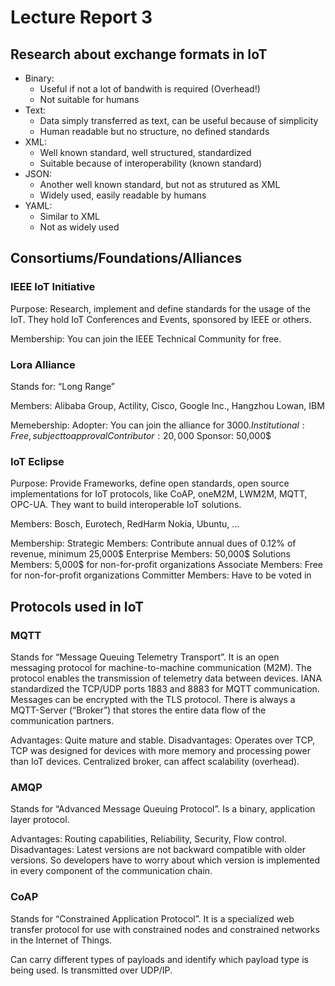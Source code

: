 # Lecture Report 3

## Research about exchange formats in IoT

- Binary:
    * Useful if not a lot of bandwith is required (Overhead!)
    * Not suitable for humans
- Text:
    * Data simply transferred as text, can be useful because of simplicity
    * Human readable but no structure, no defined standards
- XML:
    * Well known standard, well structured, standardized
    * Suitable because of interoperability (known standard)
- JSON:
    * Another well known standard, but not as strutured as XML
    * Widely used, easily readable by humans
- YAML:
    * Similar to XML
    * Not as widely used

## Consortiums/Foundations/Alliances

### IEEE IoT Initiative

Purpose: Research, implement and define standards for the usage of the IoT. They hold IoT Conferences and Events, sponsored by IEEE or others.

Membership: You can join the IEEE Technical Community for free.

### Lora Alliance

Stands for: “Long Range”

Members: Alibaba Group, Actility, Cisco, Google Inc., Hangzhou Lowan, IBM

Memebership: 
Adopter: You can join the alliance for 3000$.
Institutional: Free, subject to approval
Contributor: 20,000$
Sponsor: 50,000$


### IoT Eclipse

Purpose: Provide Frameworks, define open standards, open source implementations for IoT protocols, like CoAP, oneM2M, LWM2M, MQTT, OPC-UA. They want to build interoperable IoT solutions.

Members: Bosch, Eurotech, RedHarm Nokia, Ubuntu, ...

Membership:
Strategic Members: Contribute annual dues of 0.12% of revenue, minimum 25,000$
Enterprise Members: 50,000$
Solutions Members: 5,000$ for non-for-profit organizations
Associate Members: Free for non-for-profit organizations
Committer Members: Have to be voted in

## Protocols used in IoT

### MQTT
Stands for “Message Queuing Telemetry Transport”. It is an open messaging protocol for machine-to-machine communication (M2M). The protocol enables the transmission of telemetry data between devices.
IANA standardized the TCP/UDP ports 1883 and 8883 for MQTT communication. Messages can be encrypted with the TLS protocol.
There is always a MQTT-Server (“Broker”) that stores the entire data flow of the communication partners.

Advantages: Quite mature and stable.
Disadvantages: Operates over TCP, TCP was designed for devices with more memory and processing power than IoT devices. Centralized broker, can affect scalability (overhead).

### AMQP
Stands for “Advanced Message Queuing Protocol”. 
Is a binary, application layer protocol.

Advantages: Routing capabilities, Reliability, Security, Flow control.
Disadvantages: Latest versions are not backward compatible with older versions. So developers have to worry about which version is implemented in every component of the communication chain.

### CoAP
Stands for “Constrained Application Protocol”. It is a specialized web transfer protocol for use with constrained nodes and constrained networks in the Internet of Things.

Can carry different types of payloads and identify which payload type is being used. Is transmitted over UDP/IP.
